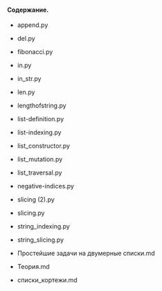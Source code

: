 #### Содержание.

- append.py

- del.py

- fibonacci.py

- in.py

- in_str.py

- len.py

- lengthofstring.py

- list-definition.py

- list-indexing.py

- list_constructor.py

- list_mutation.py

- list_traversal.py

- negative-indices.py

- slicing (2).py

- slicing.py

- string_indexing.py

- string_slicing.py

- Простейшие задачи на двумерные списки.md

- Теория.md

- списки_кортежи.md
